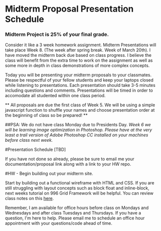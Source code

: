 # Midterm Proposal Presentation Schedule

### Midterm Project is 25% of your final grade.

Consider it like a 3 week homework assignment. Midterm Presentations will take place Week 8. (The week after spring break. Week of March 20th). I have moved the midterm back due based on class progress. I believe the class will benefit from the extra time to work on the assignment as well as some more in depth in class demonstrations of more complex concepts.

Today you will be presenting your midterm proposals to your classmates. Please be respectful of your fellow students and keep your laptops closed while listening to presentations. Each presentation should take 3-5 minutes including questions and comments. Presentations will be timed in order to accomodate all studented within one class period.

** All proposals are due the first class of Week 5. We will be using a simple javascript function to shuffle your names and choose presentation order at the beginning of class so be prepared! **

##PSA: We do not have class Monday due to Presidents Day.
*Week 6 we will be learning image optimization in Photoshop. Please have at the very least a trail version of Adobe Photoshop CC installed on your machines before class next week.*

#Presentation Schedule [TBD]

If you have not done so already, please be sure to email me your documentation/proposal link along with a link to your HW repo.


#HW - Begin building out your midterm site.

Start by building out a functional wireframe with HTML and CSS. If you are still struggling with layout concepts such as block float and inline-block, next weeks tutorial on 996 Grid Framework will be helpful. You can review class notes on this [here](../Week_6/996_Grid).

Remember, I am available for office hours before class on Mondays and Wednesdays and after class Tuesdays and Thursdays. If you have a question, I'm here to help. Please email me to schedule an office hour appointment with your questions/code ahead of time.
